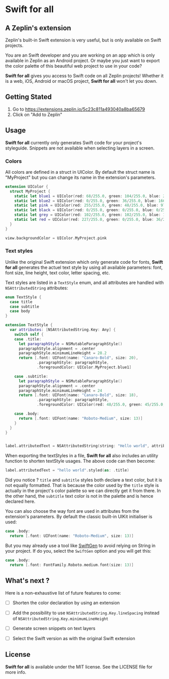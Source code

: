 # Swift for all
## A Zeplin's extension

Zeplin's built-in Swift extension is very useful, but is only available on Swift projects. 

You are an Swift developer and you are working on an app which is only available in Zeplin as an Android project. Or maybe you just want to export the color palette of this beautiful web project to use in your code? 

**Swift for all** gives you access to Swift code on all Zeplin projects! 
Whether it is a web, iOS, Android or macOS project, **Swift for all** won't let you down.

## Getting Stated
1. Go to https://extensions.zeplin.io/5c23c811a493040a8ba65679
2. Click on "Add to Zeplin"

## Usage

**Swift for all** currently only generates Swift code for your project's styleguide. Snippets are not available when selecting layers in a screen.

### Colors

All colors are defined in a struct in UIColor. By default the struct name is "MyProject" but you can change its name in the extension's parameters.

```swift
extension UIColor {
  struct MyProject {
    static let blue1 = UIColor(red: 68/255.0, green: 104/255.0, blue: 234/255.0, alpha: 1)
    static let blue2 = UIColor(red: 0/255.0, green: 36/255.0, blue: 166/255.0, alpha: 1)
    static let pink = UIColor(red: 255/255.0, green: 48/255.0, blue: 97/255.0, alpha: 1)
    static let black = UIColor(red: 0/255.0, green: 0/255.0, blue: 0/255.0, alpha: 1)
    static let grey = UIColor(red: 102/255.0, green: 102/255.0, blue: 102/255.0, alpha: 1)
    static let red = UIColor(red: 227/255.0, green: 0/255.0, blue: 36/255.0, alpha: 1)
  }
}

view.backgroundColor = UIColor.MyProject.pink
```

### Text styles

Unlike the original Swift extension which only generate code for fonts, **Swift for all** generates the actuel text style by using all available parameters: font, font size, line height, text color, letter spacing, etc.

Text styles are listed in a `TextStyle` enum, and all attributes are handled with `NSAttributedString` attributes:
```swift
enum TextStyle {
  case title
  case subtitle
  case body
}

extension TextStyle {
  var attributes: [NSAttributedString.Key: Any] {
    switch self {
    case .title:
      let paragraphStyle = NSMutableParagraphStyle()
      paragraphStyle.alignment = .center
      paragraphStyle.minimumLineHeight = 28.2
      return [.font: UIFont(name: "Canaro-Bold", size: 20),
              .paragraphStyle: paragraphStyle,
              .foregroundColor: UIColor.MyProject.blue1]

    case .subtitle:
      let paragraphStyle = NSMutableParagraphStyle()
      paragraphStyle.alignment = .center
      paragraphStyle.minimumLineHeight = 24
      return [.font: UIFont(name: "Canaro-Bold", size: 18),
              .paragraphStyle: paragraphStyle,
              .foregroundColor: UIColor(red: 48/255.0, green: 45/255.0, blue: 112/255.0, alpha: 1)]

    case .body:
      return [.font: UIFont(name: "Roboto-Medium", size: 13)]
    }
  }
}


label.attributedText = NSAttributedString(string: "Hello world", attributes: TextStyle.title.attributes)
```

When exporting the textStyles in a file, **Swift for all** also includes an utility function to shorten textStyle usages. The above code can then become:
```swift
label.attributedText = "hello world".styled(as: .title)
```

Did you notice ? `title` and `subtitle` styles both declare a text color, but it is not equally formatted. That is because the color used by the `title` style is actually in the project's color palette so we can directly get it from there. In the other hand, the `subtitle` text color is not in the palette and is hence declared here.

You can also choose the way font are used in attributes from the extension's parameters. By default the classic built-in UIKit initialiser is used:
```swift
case .body:
  return [.font: UIFont(name: "Roboto-Medium", size: 13)]
```
But you may already use a tool like [SwiftGen](https://github.com/SwiftGen/SwiftGen) to avoid relying on String in your project. If do you, select the `SwiftGen` option and you will get this:
```swift
case .body:
  return [.font: FontFamily.Roboto.medium.font(size: 13)]
```


## What's next ?

Here is a non-exhaustive list of future features to come:
- [ ] Shorten the color declaration by using an extension
- [ ] Add the possibility to use `NSAttributedString.Key.lineSpacing` instead of  `NSAttributedString.Key.minimumLineHeight`
- [ ] Generate screen snippets on text layers
- [ ] Select the Swift version as with the original Swift extension


## License
**Swift for all** is available under the MIT license. See the LICENSE file for more info.


